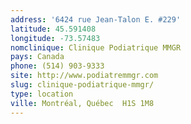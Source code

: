 ```yaml
---
address: '6424 rue Jean-Talon E. #229'
latitude: 45.591408
longitude: -73.57483
nomclinique: Clinique Podiatrique MMGR
pays: Canada
phone: (514) 903-9333
site: http://www.podiatremmgr.com
slug: clinique-podiatrique-mmgr/
type: location
ville: Montréal, Québec  H1S 1M8
---
```



